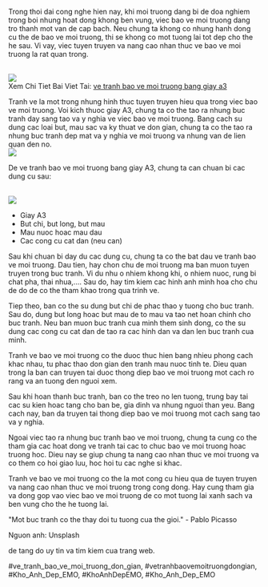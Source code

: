<p class="paragraph">Trong thoi dai cong nghe hien nay, khi moi truong dang bi de doa nghiem trong boi nhung hoat dong khong ben vung, viec bao ve moi truong dang tro thanh mot van de cap bach. Neu chung ta khong co nhung hanh dong cu the de bao ve moi truong, thi se khong co mot tuong lai tot dep cho the he sau. Vi vay, viec tuyen truyen va nang cao nhan thuc ve bao ve moi truong la rat quan trong.</p><br><img src="https://khoanhdepemo.com/wp-content/uploads/2024/12/cropped-Du-an-moi.png"></br>
Xem Chi Tiet Bai Viet Tai: <a href="https://khoanhdepemo.com/hinh-anh-bao-ve-moi-truong/">ve tranh bao ve moi truong bang giay a3</a><p class="paragraph">Tranh ve la mot trong nhung hinh thuc tuyen truyen hieu qua trong viec bao ve moi truong. Voi kich thuoc giay A3, chung ta co the tao ra nhung buc tranh day sang tao va y nghia ve viec bao ve moi truong. Bang cach su dung cac loai but, mau sac va ky thuat ve don gian, chung ta co the tao ra nhung buc tranh dep mat va y nghia ve moi truong va nhung van de lien quan den no.<br><img src="https://khoanhdepemo.com/wp-content/uploads/2024/12/Anh-Trai-Dat1-300x169.jpg"></br><p class="paragraph">De ve tranh bao ve moi truong bang giay A3, chung ta can chuan bi cac dung cu sau:</p><br><img src="https://khoanhdepemo.com/wp-content/uploads/2024/12/anh-troll-3-300x169.jpg"></br><ul class="list">
<li class="list-item">Giay A3</li>
<li class="list-item">But chi, but long, but mau</li>
<li class="list-item">Mau nuoc hoac mau dau</li>
<li class="list-item">Cac cong cu cat dan (neu can)</li>
</ul><p class="paragraph">Sau khi chuan bi day du cac dung cu, chung ta co the bat dau ve tranh bao ve moi truong. Dau tien, hay chon chu de moi truong ma ban muon tuyen truyen trong buc tranh. Vi du nhu o nhiem khong khi, o nhiem nuoc, rung bi chat pha, thai nhua,.... Sau do, hay tim kiem cac hinh anh minh hoa cho chu de do de co the tham khao trong qua trinh ve.<p class="paragraph">Tiep theo, ban co the su dung but chi de phac thao y tuong cho buc tranh. Sau do, dung but long hoac but mau de to mau va tao net hoan chinh cho buc tranh. Neu ban muon buc tranh cua minh them sinh dong, co the su dung cac cong cu cat dan de tao ra cac hinh dan va dan len buc tranh cua minh.</p><p class="paragraph">Tranh ve bao ve moi truong co the duoc thuc hien bang nhieu phong cach khac nhau, tu phac thao don gian den tranh mau nuoc tinh te. Dieu quan trong la ban can truyen tai duoc thong diep bao ve moi truong mot cach ro rang va an tuong den nguoi xem.<p class="paragraph">Sau khi hoan thanh buc tranh, ban co the treo no len tuong, trung bay tai cac su kien hoac tang cho ban be, gia dinh va nhung nguoi than yeu. Bang cach nay, ban da truyen tai thong diep bao ve moi truong mot cach sang tao va y nghia.</p><p class="paragraph">Ngoai viec tao ra nhung buc tranh bao ve moi truong, chung ta cung co the tham gia cac hoat dong ve tranh tai cac to chuc bao ve moi truong hoac truong hoc. Dieu nay se giup chung ta nang cao nhan thuc ve moi truong va co them co hoi giao luu, hoc hoi tu cac nghe si khac.</p><p class="paragraph">Tranh ve bao ve moi truong co the la mot cong cu hieu qua de tuyen truyen va nang cao nhan thuc ve moi truong trong cong dong. Hay cung tham gia va dong gop vao viec bao ve moi truong de co mot tuong lai xanh sach va ben vung cho the he tuong lai.</p><p class="paragraph">"Mot buc tranh co the thay doi tu tuong cua the gioi." - Pablo Picasso</p><p class="footer">Nguon anh: Unsplash</p><p>de tang do uy tin va tim kiem cua trang web.</p>
#ve_tranh_bao_ve_moi_truong_don_gian, #vetranhbaovemoitruongdongian, #Kho_Anh_Dep_EMO, #KhoAnhDepEMO, #Kho_Anh_Dep_EMO
